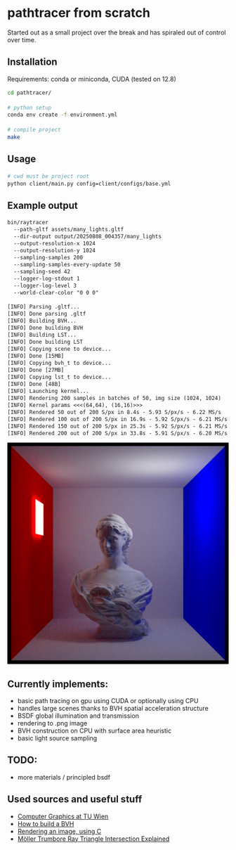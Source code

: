 # pathtracer from scratch

Started out as a small project over the break and has spiraled out of control over time.

## Installation

Requirements: conda or miniconda, CUDA (tested on 12.8)

```bash
cd pathtracer/

# python setup
conda env create -f environment.yml

# compile project
make
```

## Usage

```bash
# cwd must be project root
python client/main.py config=client/configs/base.yml
```

## Example output

```
bin/raytracer
  --path-gltf assets/many_lights.gltf
  --dir-output output/20250808_004357/many_lights
  --output-resolution-x 1024
  --output-resolution-y 1024
  --sampling-samples 200
  --sampling-samples-every-update 50
  --sampling-seed 42
  --logger-log-stdout 1
  --logger-log-level 3
  --world-clear-color "0 0 0"

[INFO] Parsing .gltf... 
[INFO] Done parsing .gltf
[INFO] Building BVH...  
[INFO] Done building BVH
[INFO] Building LST... 
[INFO] Done building LST
[INFO] Copying scene to device... 
[INFO] Done [15MB]
[INFO] Copying bvh_t to device... 
[INFO] Done [27MB]
[INFO] Copying lst_t to device... 
[INFO] Done [48B]
[INFO] Launching kernel... 
[INFO] Rendering 200 samples in batches of 50, img size (1024, 1024)
[INFO] Kernel params <<<(64,64), (16,16)>>>
[INFO] Rendered 50 out of 200 S/px in 8.4s - 5.93 S/px/s - 6.22 MS/s
[INFO] Rendered 100 out of 200 S/px in 16.9s - 5.92 S/px/s - 6.21 MS/s
[INFO] Rendered 150 out of 200 S/px in 25.3s - 5.92 S/px/s - 6.21 MS/s
[INFO] Rendered 200 out of 200 S/px in 33.8s - 5.91 S/px/s - 6.20 MS/s
```

![Latest render](/example_output/20250808_004357/many_lights/render.png)

## Currently implements:
* basic path tracing on gpu using CUDA or optionally using CPU
* handles large scenes thanks to BVH spatial acceleration structure
* BSDF global illumination and transmission
* rendering to .png image
* BVH construction on CPU with surface area heuristic
* basic light source sampling

## TODO:
* more materials / principled bsdf

## Used sources and useful stuff

* [Computer Graphics at TU Wien](https://www.youtube.com/@cgtuwien)
* [How to build a BVH](https://jacco.ompf2.com/2022/04/13/how-to-build-a-bvh-part-1-basics/)
* [Rendering an image, using C](https://stackoverflow.com/questions/27613601/rendering-an-image-using-c)
* [Möller Trumbore Ray Triangle Intersection Explained](https://www.youtube.com/watch?v=fK1RPmF_zjQ)
